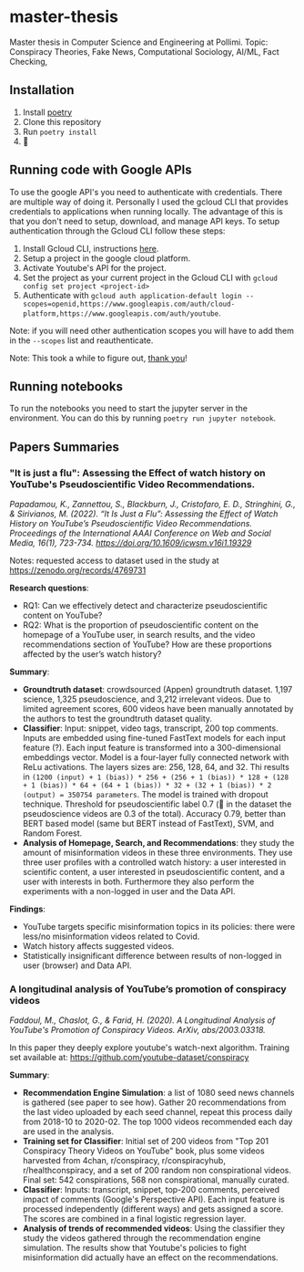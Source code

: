 # master-thesis

Master thesis in Computer Science and Engineering at Pollimi. Topic: Conspiracy Theories, Fake News, Computational Sociology, AI/ML, Fact Checking,  

## Installation

1. Install [poetry](https://python-poetry.org/docs/#installing-with-the-official-installer) 
2. Clone this repository
3. Run `poetry install`
4. 🎉


## Running code with Google APIs

To use the google API's you need to authenticate with credentials. There are multiple way of doing it. Personally I used the gcloud CLI that provides credentials to applications when running locally. The advantage of this is that you don't need to setup, download, and manage API keys.
To setup authentication through the Gcloud CLI follow these steps:

1. Install Gcloud CLI, instructions [here](https://cloud.google.com/sdk/docs/install).
2. Setup a project in the google cloud platform.
3. Activate Youtube's API for the project.
4. Set the project as your current project in the Gcloud CLI with `gcloud config set project <project-id>`
5. Authenticate with `gcloud auth application-default login --scopes=openid,https://www.googleapis.com/auth/cloud-platform,https://www.googleapis.com/auth/youtube`.

Note: if you will need other authentication scopes you will have to add them in the `--scopes` list and reauthenticate.

Note: This took a while to figure out, [thank you](https://stackoverflow.com/questions/72526314/google-sheet-api-access-with-application-default-credentials-using-scopes-giving)! 

## Running notebooks

To run the notebooks you need to start the jupyter server in the environment. You can do this by running `poetry run jupyter notebook`.

## Papers Summaries

### "It is just a flu": Assessing the Effect of watch history on YouTube's Pseudoscientific Video Recommendations.

*Papadamou, K., Zannettou, S., Blackburn, J., Cristofaro, E. D., Stringhini, G., & Sirivianos, M. (2022). “It Is Just a Flu”: Assessing the Effect of Watch History on YouTube’s Pseudoscientific Video Recommendations. Proceedings of the International AAAI Conference on Web and Social Media, 16(1), 723-734. https://doi.org/10.1609/icwsm.v16i1.19329*

Notes: requested access to dataset used in the study at https://zenodo.org/records/4769731

**Research questions**:
- RQ1: Can we effectively detect and characterize pseudoscientific content on YouTube?
- RQ2: What is the proportion of pseudoscientific content on the homepage of a YouTube user, in search results, and the video recommendations section of YouTube? How are these proportions affected by the user’s watch history?

**Summary**:
- **Groundtruth dataset**: crowdsourced (Appen) groundtruth dataset. 1,197 science, 1,325 pseudoscience, and 3,212 irrelevant videos. Due to limited agreement scores, 600 videos have been manually annotated by the authors to test the groundtruth dataset quality.
- **Classifier**: Input: snippet, video tags, transcript, 200 top comments. Inputs are embedded using fine-tuned FastText models for each input feature (?). Each input feature is transformed into a 300-dimensional embeddings vector. Model is a four-layer fully connected network with ReLu activations. The layers sizes are: 256, 128, 64, and 32. Thi results in `(1200 (input) + 1 (bias)) * 256 + (256 + 1 (bias)) * 128 + (128 + 1 (bias)) * 64 + (64 + 1 (bias)) * 32 + (32 + 1 (bias)) * 2 (output) = 350754 parameters`. The model is trained with dropout technique. Threshold for pseudoscientific label 0.7 (🤔 in the dataset the pseudoscience videos are 0.3 of the total). Accuracy 0.79, better than BERT based model (same but BERT instead of FastText), SVM, and Random Forest.
- **Analysis of Homepage, Search, and Recommendations**: they study the amount of misinformation videos in these three environments. They use three user profiles with a controlled watch history: a user interested in scientific content, a user interested in pseudoscientific content, and a user with interests in both. Furthermore they also perform the experiments with a non-logged in user and the Data API.

**Findings**:
- YouTube targets specific misinformation topics in its policies: there were less/no misinformation videos related to Covid.
- Watch history affects suggested videos.
- Statistically insignificant difference between results of non-logged in user (browser) and Data API.


### A longitudinal analysis of YouTube’s promotion of conspiracy videos

*Faddoul, M., Chaslot, G., & Farid, H. (2020). A Longitudinal Analysis of YouTube's Promotion of Conspiracy Videos. ArXiv, abs/2003.03318.*

In this paper they deeply explore youtube's watch-next algorithm. Training set available at: https://github.com/youtube-dataset/conspiracy

**Summary**:
- **Recommendation Engine Simulation**: a list of 1080 seed news channels is gathered (see paper to see how). Gather 20 recommendations from the last video uploaded by each seed channel, repeat this process daily from 2018-10 to 2020-02. The top 1000 videos recommended each day are used in the analysis. 
- **Training set for Classifier**: Initial set of 200 videos from "Top 201 Conspiracy Theory Videos on YouTube" book, plus some videos harvested from 4chan, r/conspiracy, r/conspiracyhub, r/healthconspiracy, and a set of 200 random non conspirational videos. Final set: 542 conspirations, 568 non conspirational, manually curated.
- **Classifier**: Inputs: transcript, snippet, top-200 comments, perceived impact of comments (Google's Perspective API). Each input feature is processed independently (different ways) and gets assigned a score. The scores are combined in a final logistic regression layer.
- **Analysis of trends of recommended videos**: Using the classifier they study the videos gathered through the recommendation engine simulation. The results show that Youtube's policies to fight misinformation did actually have an effect on the recommendations.
